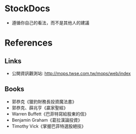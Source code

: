 # StockDocs

- 遵循你自己的看法，而不是其他人的建議

# References

## Links
- 公開資訊觀測站: http://mops.twse.com.tw/mops/web/index

## Books
- 郭恭克《獵豹財務長投資魔法書》
- 郭恭克、薛兆亨《贏家聖經》
- Warren Buffett《巴菲特寫給股東的信》
- Benjamin Graham《葛拉漢論投資》
- Timothy Vick《掌握巴菲特選股絕技》

